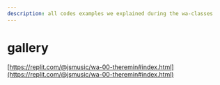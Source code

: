 ```yaml
---
description: all codes examples we explained during the wa-classes
---
```


# gallery

[https://replit.com/@jsmusic/wa-00-theremin#index.html](https://replit.com/@jsmusic/wa-00-theremin#index.html)
